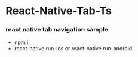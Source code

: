 # React-Native-Tab-Ts
### react native tab navigation sample
- npm i
- react-native run-ios or react-native run-android

